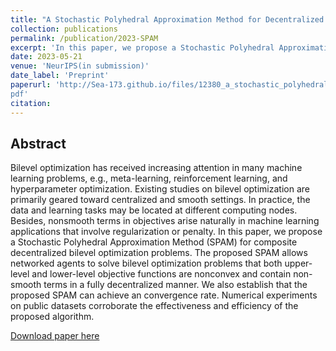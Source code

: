 ```yaml
---
title: "A Stochastic Polyhedral Approximation Method for Decentralized Composite Bilevel Optimization"
collection: publications
permalink: /publication/2023-SPAM
excerpt: 'In this paper, we propose a Stochastic Polyhedral Approximation Method (SPAM) for composite decentralized bilevel optimization problems.'
date: 2023-05-21
venue: 'NeurIPS(in submission)'
date_label: 'Preprint'
paperurl: 'http://Sea-173.github.io/files/12380_a_stochastic_polyhedral_approx.
pdf'
citation: 
---
```

## Abstract

Bilevel optimization has received increasing attention in many machine learning problems, e.g., meta-learning, reinforcement learning, and hyperparameter optimization. Existing studies on bilevel optimization are primarily geared toward centralized and smooth settings. In practice, the data and learning tasks may be located at different computing nodes. Besides, nonsmooth terms in objectives arise naturally in machine learning applications that involve regularization or penalty. In this paper, we propose a Stochastic Polyhedral Approximation Method (SPAM) for composite decentralized bilevel optimization problems. The proposed SPAM allows networked agents to solve bilevel optimization problems that both upper-level and lower-level objective functions are nonconvex and contain non-smooth terms in a fully decentralized manner. We also establish that the proposed SPAM can achieve an convergence rate. Numerical experiments on public datasets corroborate the effectiveness and efficiency of the proposed algorithm.

[Download paper here](https://openreview.net/pdf?id=uqyanADT9y)

